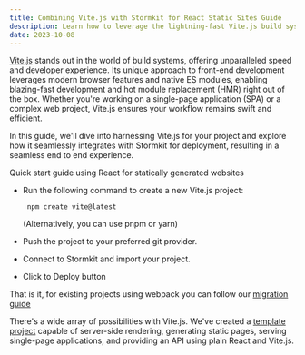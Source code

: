 ```yaml
---
title: Combining Vite.js with Stormkit for React Static Sites Guide
description: Learn how to leverage the lightning-fast Vite.js build system and Stormkit's seamless deployment platform for React static sites. Follow our quick start guide and explore migration options from Webpack. Plus, discover an all-in-one template project for server-side rendering, static page generation, and API development using React and Vite.js.
date: 2023-10-08
---
```


[Vite.js](https://vitejs.dev/) stands out in the world of build systems, offering unparalleled speed and developer experience. Its unique approach to front-end development leverages modern browser features and native ES modules, enabling blazing-fast development and hot module replacement (HMR) right out of the box. Whether you're working on a single-page application (SPA) or a complex web project, Vite.js ensures your workflow remains swift and efficient.

In this guide, we'll dive into harnessing Vite.js for your project and explore how it seamlessly integrates with Stormkit for deployment, resulting in a seamless end to end experience.

Quick start guide using React for statically generated websites

- Run the following command to create a new Vite.js project:
  ```
   npm create vite@latest
  ```
   (Alternatively, you can use pnpm or yarn)

- Push the project to your preferred git provider.
- Connect to Stormkit and import your project.
- Click to Deploy button

That is it, for existing projects using webpack you can follow our [migration guide](http://localhost:5173/blog/migrating-your-app-from-webpack-to-vite)

There's a wide array of possibilities with Vite.js. We've created a [template project](https://github.com/stormkit-io/monorepo-template-react) capable of server-side rendering, generating static pages, serving single-page applications, and providing an API using plain React and Vite.js.